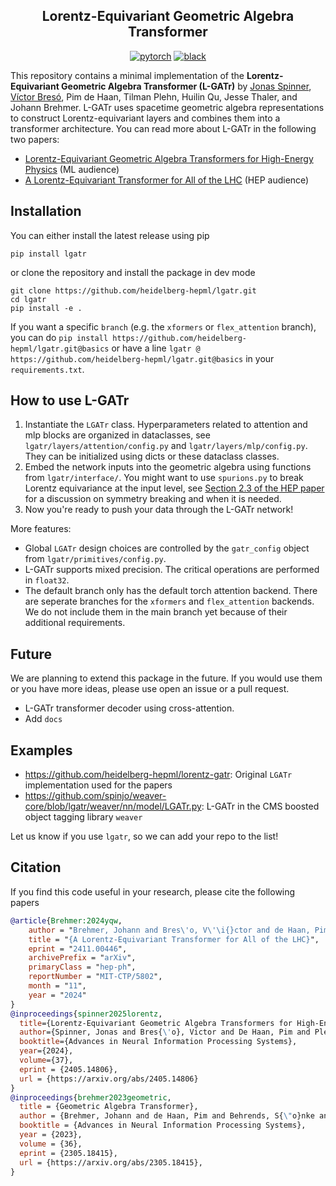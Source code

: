 <div align="center">

## Lorentz-Equivariant Geometric Algebra Transformer

[![pytorch](https://img.shields.io/badge/PyTorch_2.0+-ee4c2c?logo=pytorch&logoColor=white)](https://pytorch.org/get-started/locally/)
[![black](https://img.shields.io/badge/Code%20Style-Black-black.svg?labelColor=gray)](https://black.readthedocs.io/en/stable/)

</div>

This repository contains a minimal implementation of the **Lorentz-Equivariant Geometric Algebra Transformer (L-GATr)** by [Jonas Spinner](mailto:j.spinner@thphys.uni-heidelberg.de), [Víctor Bresó](mailto:breso@thphys.uni-heidelberg.de), Pim de Haan, Tilman Plehn, Huilin Qu, Jesse Thaler, and Johann Brehmer. L-GATr uses spacetime geometric algebra representations to construct Lorentz-equivariant layers and combines them into a transformer architecture.
You can read more about L-GATr in the following two papers:
- [Lorentz-Equivariant Geometric Algebra Transformers for High-Energy Physics](https://arxiv.org/abs/2405.14806) (ML audience)
- [A Lorentz-Equivariant Transformer for All of the LHC](https://arxiv.org/abs/2411.00446) (HEP audience)

## Installation

You can either install the latest release using pip
```
pip install lgatr
```
or clone the repository and install the package in dev mode
```
git clone https://github.com/heidelberg-hepml/lgatr.git
cd lgatr
pip install -e .
```
If you want a specific `branch` (e.g. the `xformers` or `flex_attention` branch), you can do `pip install https://github.com/heidelberg-hepml/lgatr.git@basics` or have a line `lgatr @ https://github.com/heidelberg-hepml/lgatr.git@basics` in your `requirements.txt`.

## How to use L-GATr

1. Instantiate the `LGATr` class. Hyperparameters related to attention and mlp blocks are organized in dataclasses, see `lgatr/layers/attention/config.py` and `lgatr/layers/mlp/config.py`. They can be initialized using dicts or these dataclass classes.
2. Embed the network inputs into the geometric algebra using functions from `lgatr/interface/`. You might want to use `spurions.py` to break Lorentz equivariance at the input level, see [Section 2.3 of the HEP paper](https://arxiv.org/abs/2411.00446) for a discussion on symmetry breaking and when it is needed.
3. Now you're ready to push your data through the L-GATr network!

More features:

- Global `LGATr` design choices are controlled by the `gatr_config` object from `lgatr/primitives/config.py`.
- L-GATr supports mixed precision. The critical operations are performed in `float32`.
- The default branch only has the default torch attention backend. There are seperate branches for the `xformers` and `flex_attention` backends. We do not include them in the main branch yet because of their additional requirements.

## Future

We are planning to extend this package in the future. If you would use them or you have more ideas, please use open an issue or a pull request.

- L-GATr transformer decoder using cross-attention.
- Add `docs`

## Examples

- https://github.com/heidelberg-hepml/lorentz-gatr: Original `LGATr` implementation used for the papers
- https://github.com/spinjo/weaver-core/blob/lgatr/weaver/nn/model/LGATr.py: L-GATr in the CMS boosted object tagging library `weaver`

Let us know if you use `lgatr`, so we can add your repo to the list!

## Citation

If you find this code useful in your research, please cite the following papers

```bibtex
@article{Brehmer:2024yqw,
    author = "Brehmer, Johann and Bres\'o, V\'\i{}ctor and de Haan, Pim and Plehn, Tilman and Qu, Huilin and Spinner, Jonas and Thaler, Jesse",
    title = "{A Lorentz-Equivariant Transformer for All of the LHC}",
    eprint = "2411.00446",
    archivePrefix = "arXiv",
    primaryClass = "hep-ph",
    reportNumber = "MIT-CTP/5802",
    month = "11",
    year = "2024"
}
@inproceedings{spinner2025lorentz,
  title={Lorentz-Equivariant Geometric Algebra Transformers for High-Energy Physics},
  author={Spinner, Jonas and Bres{\'o}, Victor and De Haan, Pim and Plehn, Tilman and Thaler, Jesse and Brehmer, Johann},
  booktitle={Advances in Neural Information Processing Systems},
  year={2024},
  volume={37},
  eprint = {2405.14806},
  url = {https://arxiv.org/abs/2405.14806}
}
@inproceedings{brehmer2023geometric,
  title = {Geometric Algebra Transformer},
  author = {Brehmer, Johann and de Haan, Pim and Behrends, S{\"o}nke and Cohen, Taco},
  booktitle = {Advances in Neural Information Processing Systems},
  year = {2023},
  volume = {36},
  eprint = {2305.18415},
  url = {https://arxiv.org/abs/2305.18415},
}
```

